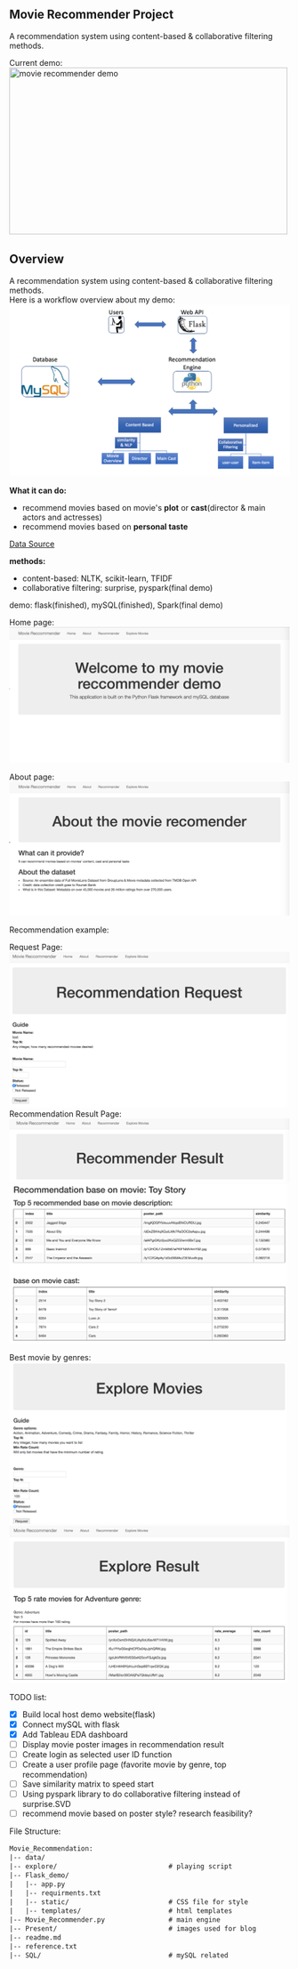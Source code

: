## Movie Recommender Project  
A  recommendation system using content-based & collaborative filtering methods.  

Current demo:  
<a href="https://imgflip.com/gif/2cuv3v"><img src="https://i.imgflip.com/2cuv3v.gif" width="500px" height="300px" title="movie recommender demo"/></a>  


## Overview  
A  recommendation system using content-based & collaborative filtering methods.   
Here is a workflow overview about my demo:  
![workflow](/Present/workflow.png)  

**What it can do:**  
* recommend movies based on movie's **plot** or **cast**(director & main actors and actresses)  
* recommend movies based on **personal taste**  

[Data Source](https://www.kaggle.com/rounakbanik/the-movies-dataset/data)

**methods:**   
* content-based: NLTK, scikit-learn, TFIDF
* collaborative filtering: surprise, pyspark(final demo)

demo: flask(finished), mySQL(finished), Spark(final demo)


Home page:  
![home page](/Present/HomePage.png)   

About page:  
![about](/Present/about.png)  

Recommendation example:  

Request Page:  
![Request Page](/Present/RecommendRequest.png)  
Recommendation Result Page:  
![RecommendResult1](/Present/RecommendResult1.png)  
![RecommendResult2](/Present/RecommendResult2.png)  

Best movie by genres:  
![ExploreRequest](/Present/ExploreRequest.png)   
![ExploreResult](/Present/ExploreResult.png)   




TODO list:   
* [x] Build local host demo website(flask)  
* [x] Connect mySQL with flask
* [x] Add Tableau EDA dashboard
* [ ] Display movie poster images in recommendation result
* [ ] Create login as selected user ID function
* [ ] Create a user profile page (favorite movie by genre, top recommendation)
* [ ] Save similarity matrix to speed start  
* [ ] Using pyspark library to do collaborative filtering instead of surprise.SVD
* [ ] recommend movie based on poster style? research feasibility?

File Structure:  
```
Movie_Recommendation:  
|-- data/  
|-- explore/                            # playing script   
|-- Flask_demo/  
|	|-- app.py  
|	|-- requirments.txt  
|	|-- static/                         # CSS file for style
|	|-- templates/                      # html templates
|-- Movie_Recommender.py                # main engine  
|-- Present/                            # images used for blog  
|-- readme.md  
|-- reference.txt  
|-- SQL/                                # mySQL related  
```





